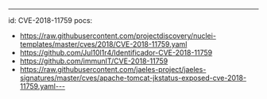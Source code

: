 ---
id: CVE-2018-11759
pocs:
  - https://raw.githubusercontent.com/projectdiscovery/nuclei-templates/master/cves/2018/CVE-2018-11759.yaml
  - https://github.com/Jul10l1r4/Identificador-CVE-2018-11759
  - https://github.com/immunIT/CVE-2018-11759
  - https://raw.githubusercontent.com/jaeles-project/jaeles-signatures/master/cves/apache-tomcat-jkstatus-exposed-cve-2018-11759.yaml---
